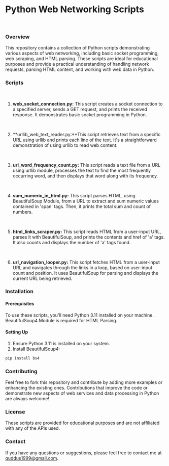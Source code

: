 # Python Web Networking Scripts

<br>

### Overview
This repository contains a collection of Python scripts demonstrating various aspects of web networking, including basic socket programming, web scraping, and HTML parsing. These scripts are ideal for educational purposes and provide a practical understanding of handling network requests, parsing HTML content, and working with web data in Python.

### Scripts

<br>

1. **web_socket_connection.py:** This script creates a socket connection to a specified server, sends a GET request, and prints the received response. It demonstrates basic socket programming in Python.

<br>

2. **urllib_web_text_reader.py:**This script retrieves text from a specific URL using urllib and prints each line of the text. It's a straightforward demonstration of using urllib to read web content.

<br>

3. **url_word_frequency_count.py:** This script reads a text file from a URL using urllib module, processes the text to find the most frequently occurring word, and then displays that word along with its frequency. 

<br>

4. **sum_numeric_in_html.py:** This script parses HTML, using BeautifulSoup Module, from a URL to extract and sum numeric values contained in 'span' tags. Then, it prints the total sum and count of numbers.

<br>

5. **html_links_scraper.py:** This script reads HTML from a user-input URL, parses it with BeautifulSoup, and prints the contents and href of 'a' tags. It also counts and displays the number of 'a' tags found.

<br>

6. **url_navigation_looper.py:** This script fetches HTML from a user-input URL and navigates through the links in a loop, based on user-input count and position. It uses BeautifulSoup for parsing and displays the current URL being retrieved.

### Installation
#### Prerequisites 
To use these scripts, you'll need Python 3.11 installed on your machine. BeautifulSoup4 Module is required for HTML Parsing.

#### Setting Up
1. Ensure Python 3.11 is installed on your system.
2. Install BeautifulSoup4:

```bash
pip install bs4
```

### Contributing
Feel free to fork this repository and contribute by adding more examples or enhancing the existing ones. Contributions that improve the code or demonstrate new aspects of web services and data processing in Python are always welcome!

### License
These scripts are provided for educational purposes and are not affiliated with any of the APIs used.

### Contact
If you have any questions or suggestions, please feel free to contact me at quddus1999@gmail.com.

